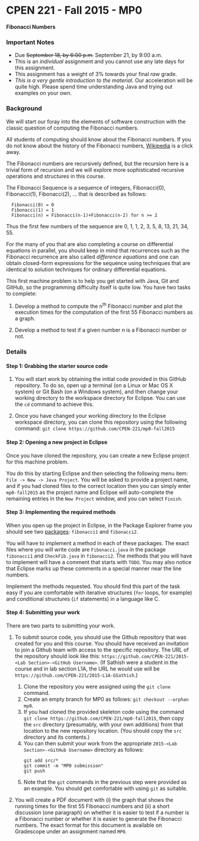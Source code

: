 CPEN 221 - Fall 2015 - MP0
===
**Fibonacci Numbers**

### Important Notes
* Due ~~September 18, by 6:00 p.m.~~ September 21, by 9:00 a.m.
* This is an *individual* assignment and you cannot use any late days for this assignment.
* This assignment has a weight of 3% towards your final *raw* grade.
* _This is a very gentle introduction to the material._ Our acceleration will be quite high. Please spend time understanding Java and trying out examples on your own.

### Background

We will start our foray into the elements of software construction with the classic question of computing the Fibonacci numbers.

All students of computing should know about the Fibonacci numbers. If you do not know about the history of the Fibonacci numbers, [Wikipedia](https://en.wikipedia.org/wiki/Fibonacci_number) is a click away.

The Fibonacci numbers are recursively defined, but the recursion here is a trivial form of recursion and we will explore more sophisticated recursive operations and structures in this course.

The Fibonacci Sequence is a sequence of integers, Fibonacci(0), Fibonacci(1), Fibonacci(2), ... that is described as follows:
```
  Fibonacci(0) = 0
  Fibonacci(1) = 1
  Fibonacci(n) = Fibonacci(n-1)+Fibonacci(n-2) for n >= 2
```
Thus the first few numbers of the sequence are 0, 1, 1, 2, 3, 5, 8, 13, 21, 34, 55.

For the many of you that are also completing a course on differential equations in parallel, you should keep in mind that recurrences such as the Fibonacci recurrence are also called *difference equations* and one can obtain closed-form expressions for the sequence using techniques that are identical to solution techniques for ordinary differential equations.

This first machine problem is to help you get started with Java, Git and GitHub, so the programming difficulty itself is quite low. You have two tasks to complete:

1. Develop a method to compute the n<sup>th</sup> Fibonacci number and plot the execution times for the computation of the first 55  Fibonacci numbers as a graph.

1. Develop a method to test if a given number *n* is a Fibonacci number or not.

### Details

#### Step 1: Grabbing the starter source code

1. You will start work by obtaining the initial code provided in this GitHub repository. To do so, open up a terminal (on a Linux or Mac OS X system) or Git Bash (on a Windows system), and then change your working directory to the workspace directory for Eclipse. You can use the `cd` command to achieve this.

1. Once you have changed your working directory to the Eclipse workspace directory, you can clone this repository using the following command:
``git clone https://github.com/CPEN-221/mp0-fall2015``

#### Step 2: Opening a new project in Eclipse

Once you have cloned the repository, you can create a new Eclipse project for this machine problem.

You do this by starting Eclipse and then selecting the following menu item: `File -> New -> Java Project`. You will be asked to provide a project name, and if you had cloned files to the correct location then you can simply enter `mp0-fall2015` as the project name and Eclipse will auto-complete the remaining entries in the `New Project` window, and you can select `Finish`.

#### Step 3: Implementing the required methods

When you open up the project in Eclipse, in the Package Explorer frame you should see two [packages](https://docs.oracle.com/javase/tutorial/java/package/packages.html): `fibonacci1` and `fibonacci2`.

You will have to implement a method in each of these packages. The exact files where you will write code are `Fibonacci.java` in the package `fibonacci1` and `CheckFib.java` in `fibonacci2`. The methods that you will have to implement will have a comment that starts with `TODO`. You may also notice that Eclipse marks up these comments in a special manner near the line numbers.

Implement the methods requested. You should find this part of the task easy if you are comfortable with iterative structures (`for` loops, for example) and conditional structures (`if` statements) in a language like C. 

#### Step 4: Submitting your work

There are two parts to submitting your work.

1. To submit source code, you should use the Github repository that was created for you and this course. You should have received an invitation to join a Github team with access to the specific repository. The URL of the repository should look like this: `https://github.com/CPEN-221/2015-<Lab Section>-<GitHub Username>`. (If Sathish were a student in the course and in lab section L1A, the URL he would use will be `https://github.com/CPEN-221/2015-L1A-GSathish`.)
	1. Clone the repository you were assigned using the `git clone` command.
	2. Create an empty branch for MP0 as follows: `git checkout --orphan mp0`.
	3. If you had cloned the provided skeleton code using the command `git clone https://github.com/CPEN-221/mp0-fall2015`, then copy the `src` directory (presumably, with your own additions) from that location to the new repository location. (You should copy the `src` directory and its contents.)
	4. You can then submit your work from the appropriate `2015-<Lab Section>-<GitHub Username>` directory as follows:
		```git
		git add src/*
		git commit -m "MP0 submission"
		git push
		```
	5. Note that the `git` commands in the previous step were provided as an example. You should get comfortable with using `git` as suitable.

1. You will create a PDF document with (i) the graph that shows the running times for the first 55 Fibonacci numbers and (ii) a short discussion (one paragraph) on whether it is easier to test if a number is a Fibonacci number or whether it is easier to generate the Fibonacci numbers. The exact format for this document is available on Gradescope under an assignment named `MP0`.